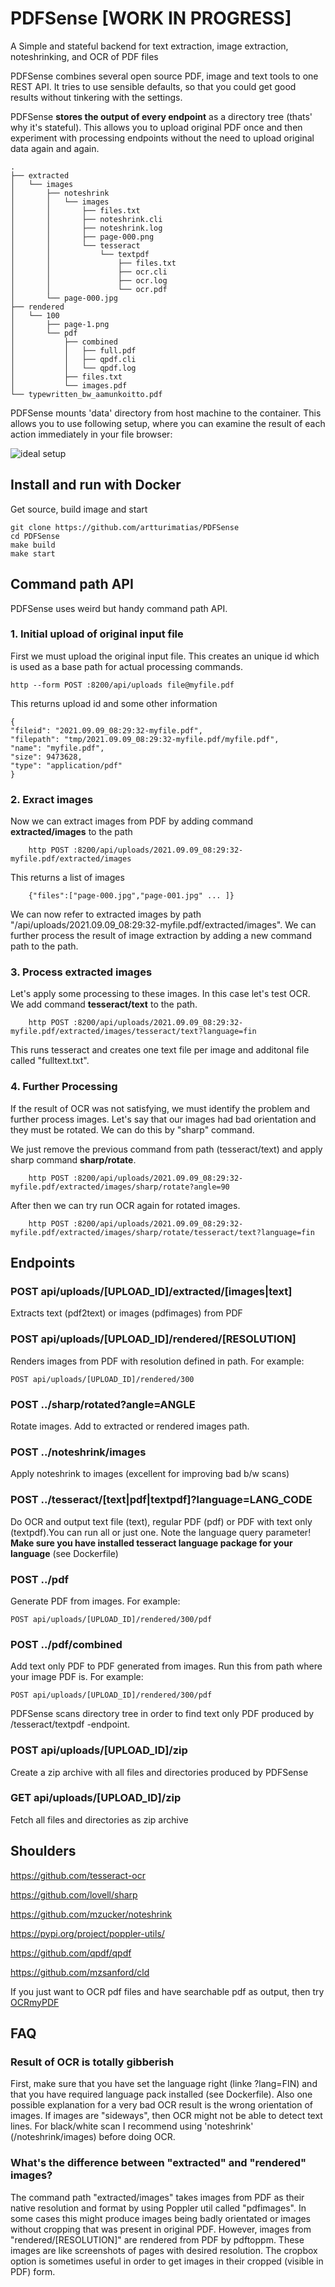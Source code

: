 # PDFSense [WORK IN PROGRESS]
A Simple and stateful backend for text extraction, image extraction, noteshrinking, and OCR of PDF files

PDFSense combines several open source PDF, image and text tools to one REST API. It tries to use sensible defaults, so that you could get good results without tinkering with the settings.

PDFSense **stores the output of every endpoint** as a directory tree (thats' why it's stateful). This allows you to upload original PDF once and then experiment with processing endpoints without the need to upload original data again and again.

	.
	├── extracted
	│   └── images
	│       ├── noteshrink
	│       │   └── images
	│       │       ├── files.txt
	│       │       ├── noteshrink.cli
	│       │       ├── noteshrink.log
	│       │       ├── page-000.png
	│       │       └── tesseract
	│       │           └── textpdf
	│       │               ├── files.txt
	│       │               ├── ocr.cli
	│       │               ├── ocr.log
	│       │               └── ocr.pdf
	│       └── page-000.jpg
	├── rendered
	│   └── 100
	│       ├── page-1.png
	│       └── pdf
	│           ├── combined
	│           │   ├── full.pdf
	│           │   ├── qpdf.cli
	│           │   └── qpdf.log
	│           ├── files.txt
	│           └── images.pdf
	└── typewritten_bw_aamunkoitto.pdf



PDFSense mounts 'data' directory from host machine to the container. This allows you to use following setup, where you can examine the result of each action immediately in your file browser:

![ideal setup](https://github.com/artturimatias/PDFSense/blob/master/images/setup.jpg)

## Install and run with Docker

Get source, build image and start

	git clone https://github.com/artturimatias/PDFSense
	cd PDFSense
	make build
	make start


## Command path API
PDFSense uses weird but handy command path API.

### 1. Initial upload of original input file

First we must upload the original input file. This creates an unique id which is used as a base path for actual processing commands.

	http --form POST :8200/api/uploads file@myfile.pdf

This returns upload id and some other information

    {
    "fileid": "2021.09.09_08:29:32-myfile.pdf",
    "filepath": "tmp/2021.09.09_08:29:32-myfile.pdf/myfile.pdf",
    "name": "myfile.pdf",
    "size": 9473628,
    "type": "application/pdf"
    }


### 2. Exract images

Now we can extract images from PDF by adding command **extracted/images** to the path

        http POST :8200/api/uploads/2021.09.09_08:29:32-myfile.pdf/extracted/images

This returns a list of images

        {"files":["page-000.jpg","page-001.jpg" ... ]}

We can now refer to extracted images by path "/api/uploads/2021.09.09_08:29:32-myfile.pdf/extracted/images".
We can further process the result of image extraction by adding a new command path to the path.

### 3. Process extracted images

Let's apply some processing to these images. In this case let's test OCR.
We add command **tesseract/text** to the path.

        http POST :8200/api/uploads/2021.09.09_08:29:32-myfile.pdf/extracted/images/tesseract/text?language=fin

This runs tesseract and creates one text file per image and additonal file called "fulltext.txt".

### 4. Further Processing

If the result of OCR was not satisfying, we must identify the problem and further process images. Let's say that our images had bad orientation and they must be rotated. We can do this by "sharp" command.

We just remove the previous command from path (tesseract/text) and apply sharp command **sharp/rotate**.

        http POST :8200/api/uploads/2021.09.09_08:29:32-myfile.pdf/extracted/images/sharp/rotate?angle=90

After then we can try run OCR again for rotated images.

        http POST :8200/api/uploads/2021.09.09_08:29:32-myfile.pdf/extracted/images/sharp/rotate/tesseract/text?language=fin


## Endpoints

### POST api/uploads/[UPLOAD_ID]/extracted/[images|text]
Extracts text (pdf2text) or images (pdfimages) from PDF

### POST api/uploads/[UPLOAD_ID]/rendered/[RESOLUTION]
Renders images from PDF with resolution defined in path. For example:

	POST api/uploads/[UPLOAD_ID]/rendered/300

### POST ../sharp/rotated?angle=ANGLE
Rotate images. Add to extracted or rendered images path.

### POST ../noteshrink/images
Apply noteshrink to images (excellent for improving bad b/w scans)

### POST ../tesseract/[text|pdf|textpdf]?language=LANG_CODE
Do OCR and output text file (text), regular PDF (pdf) or PDF with text only (textpdf).You can run all or just one.
Note the language query parameter! **Make sure you have installed tesseract language package for your language** (see Dockerfile)

### POST ../pdf
Generate PDF from images. For example:

	POST api/uploads/[UPLOAD_ID]/rendered/300/pdf

### POST ../pdf/combined
Add text only PDF to PDF generated from images. Run this from path where your image PDF is. For example:

	POST api/uploads/[UPLOAD_ID]/rendered/300/pdf

PDFSense scans directory tree in order to find text only PDF produced by /tesseract/textpdf -endpoint.


### POST api/uploads/[UPLOAD_ID]/zip
Create a zip archive with all files and directories produced by PDFSense

### GET api/uploads/[UPLOAD_ID]/zip
Fetch all files and directories as zip archive

## Shoulders
https://github.com/tesseract-ocr

https://github.com/lovell/sharp

https://github.com/mzucker/noteshrink

https://pypi.org/project/poppler-utils/

https://github.com/qpdf/qpdf

https://github.com/mzsanford/cld

If you just want to OCR pdf files and have searchable pdf as output, then try [OCRmyPDF](https://github.com/jbarlow83/OCRmyPDF)

## FAQ

### Result of OCR is totally gibberish

First, make sure that you have set the language right (linke ?lang=FIN) and that you have required language pack installed (see Dockerfile).
Also one possible explanation for a very bad OCR result is the wrong orientation of images. If images are "sideways", then OCR might not be able to detect text lines.
For black/white scan I recommend using 'noteshrink' (/noteshrink/images) before doing OCR.


### What's the difference between "extracted" and "rendered" images?

The command path "extracted/images" takes images from PDF as their native resolution and format by using Poppler util called "pdfimages". In some cases this might produce images being badly orientated or images without cropping that was present in original PDF.
However, images from "rendered/[RESOLUTION]" are rendered from PDF by pdftoppm. These images are like screenshots of pages with desired resolution. The cropbox option is sometimes useful in order to get images in their cropped (visible in PDF) form.
